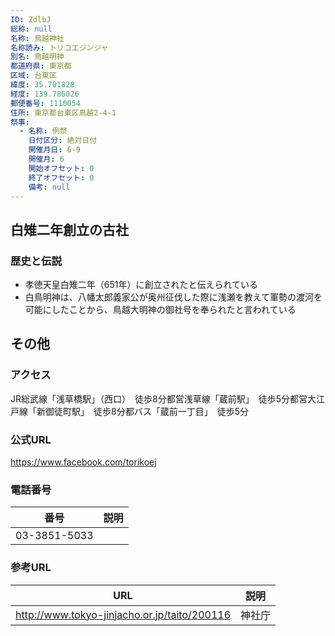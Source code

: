 ```yaml
---
ID: ZdlbJ
総称: null
名称: 鳥越神社
名称読み: トリコエジンジャ
別名: 鳥越明神
都道府県: 東京都
区域: 台東区
緯度: 35.701828
経度: 139.786026
郵便番号: 1110054
住所: 東京都台東区鳥越2-4-1
祭事:
  - 名称: 例祭
    日付区分: 絶対日付
    開催月日: 6-9
    開催月: 6
    開始オフセット: 0
    終了オフセット: 0
    備考: null
---
```


## 白雉二年創立の古社

### 歴史と伝説

- 孝徳天皇白雉二年（651年）に創立されたと伝えられている
- 白鳥明神は、八幡太郎義家公が奥州征伐した際に浅瀬を教えて軍勢の渡河を可能にしたことから、鳥越大明神の御社号を奉られたと言われている

## その他

### アクセス

JR総武線「浅草橋駅」（西口）　徒歩8分都営浅草線「蔵前駅」　徒歩5分都営大江戸線「新御徒町駅」　徒歩8分都バス「蔵前一丁目」　徒歩5分

### 公式URL

https://www.facebook.com/torikoej

### 電話番号

| 番号         | 説明 |
| ------------ | ---- |
| 03-3851-5033 |      |

### 参考URL

| URL                                          | 説明   |
| -------------------------------------------- | ------ |
| http://www.tokyo-jinjacho.or.jp/taito/200116 | 神社庁 |
